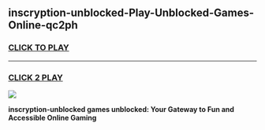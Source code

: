 
## inscryption-unblocked-Play-Unblocked-Games-Online-qc2ph
<h3>
<a href="https://premium76.site?title=inscryption-unblocked&ref=25A">CLICK TO PLAY</a></h3>
<hr>

<h3>
<a href="https://premium76.site?title=inscryption-unblocked&ref=25A">CLICK 2 PLAY</a>
  
</h3>

<a href="https://premium76.site?title=inscryption-unblocked&ref=25A"><img src="https://clearcache.store/games.png"></a>


**inscryption-unblocked games unblocked: Your Gateway to Fun and Accessible Online Gaming**
